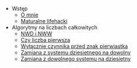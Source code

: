 + Wstęp
    - [O mnie](/code/Wstep/oMnie.md)
    - [Maturalne lifehacki](/code/Wstep/lifehacki.md)
+ Algorytmy na liczbach całkowitych
    - [NWD i NWW](/code/algorytmyNaLiczbachCalkowitych/nwd.md)
    - [Czy liczba pierwsza](/code/algorytmyNaLiczbachCalkowitych/czyPierwsza.md)
    - [Wyłącznie czynnika przed znak pierwiastka](/code/algorytmyNaLiczbachCalkowitych/pierwiastek.md)
    - [Zamiana z systemu dziesietnego na dowolny](/code/algorytmyNaLiczbachCalkowitych/naDowolny.md)
    - [Zamiana z dowolnego systemu na dziesietny](/code/algorytmyNaLiczbachCalkowitych/naDziesietny.md)
